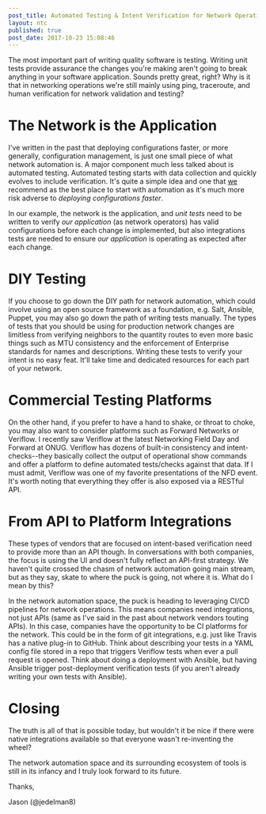 ```yaml
---
post_title: Automated Testing & Intent Verification for Network Operations
layout: ntc
published: true
post_date: 2017-10-23 15:08:46
---
```


The most important part of writing quality software is testing.  Writing unit tests provide assurance the changes you're making aren't going to break anything in your software application.  Sounds pretty great, right?  Why is it that in networking operations we're still mainly using ping, traceroute, and human verification for network validation and testing?

# The Network is the Application

I've written in the past that deploying configurations faster, or more generally, configuration management, is just one small piece of what network automation is.  A major component much less talked about is automated testing.  Automated testing starts with data collection and quickly evolves to include verification.  It's quite a simple idea and one that [we](http://networktocode.com) recommend as the best place to start with automation as it's much more risk adverse to _deploying configurations faster_.

In our example, the network is the application, and _unit tests_ need to be written to verify _our application_ (as network operators) has valid configurations before each change is implemented, but also integrations tests are needed to ensure _our application_ is operating as expected after each change.  

# DIY Testing

If you choose to go down the DIY path for network automation, which could involve using an open source framework as a foundation, e.g. Salt, Ansible, Puppet, you may also go down the path of writing tests manually.  The types of tests that you should be using for production network changes are limitless from verifying neighbors to the quantity routes to even more basic things such as MTU consistency and the enforcement of Enterprise standards for names and descriptions.  Writing these tests to verify your intent is no easy feat.  It'll take time and dedicated resources for each part of your network.  

# Commercial Testing Platforms

On the other hand, if you prefer to have a hand to shake, or throat to choke, you may also want to consider platforms such as Forward Networks or Veriflow.  I recently saw Veriflow at the latest Networking Field Day and Forward at ONUG.  Veriflow has dozens of built-in consistency and intent-checks--they basically collect the output of operational show commands and offer a platform to define automated tests/checks against that data.  If I must admit, Veriflow was one of my favorite presentations of the NFD event.  It's worth noting that everything they offer is also exposed via a RESTful API. 

# From API to Platform Integrations

These types of vendors that are focused on intent-based verification need to provide more than an API though.  In conversations with both companies, the focus is using the UI and doesn't fully reflect an API-first strategy.  We haven't quite crossed the chasm of network automation going main stream, but as they say, skate to where the puck is going, not where it is.  What do I mean by this?

In the network automation space, the puck is heading to leveraging CI/CD pipelines for network operations.  This means companies need integrations, not just APIs (same as I've said in the past about network vendors touting APIs).  In this case, companies have the opportunity to be CI platforms for the network.  This could be in the form of git integrations, e.g. just like Travis has a native plug-in to GitHub.  Think about describing your tests in a YAML config file stored in a repo that triggers Veriflow tests when ever a pull request is opened.  Think about doing a deployment with Ansible, but having Ansible trigger post-deployment verification tests (if you aren't already writing your own tests with Ansible).  

# Closing 

The truth is all of that is possible today, but wouldn't it be nice if there were native integrations available so that everyone wasn't re-inventing the wheel? 

The network automation space and its surrounding ecosystem of tools is still in its infancy and I truly look forward to its future.

Thanks,

Jason (@jedelman8)










